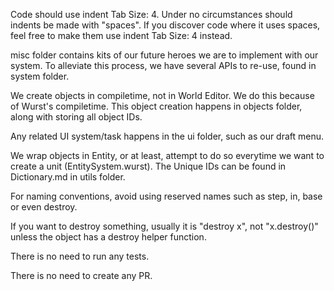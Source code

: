 Code should use indent Tab Size: 4.
Under no circumstances should indents be made with "spaces". If you discover code where it uses spaces, feel free to make them use indent Tab Size: 4 instead.

misc folder contains kits of our future heroes we are to implement with our system. To alleviate this process, we have several APIs to re-use, found in system folder.

We create objects in compiletime, not in World Editor. We do this because of Wurst's compiletime. This object creation happens in objects folder, along with storing all object IDs.

Any related UI system/task happens in the ui folder, such as our draft menu.

We wrap objects in Entity, or at least, attempt to do so everytime we want to create a unit (EntitySystem.wurst). The Unique IDs can be found in Dictionary.md in utils folder.

For naming conventions, avoid using reserved names such as step, in, base or even destroy.

If you want to destroy something, usually it is "destroy x", not "x.destroy()" unless the object has a destroy helper function.

There is no need to run any tests.

There is no need to create any PR.